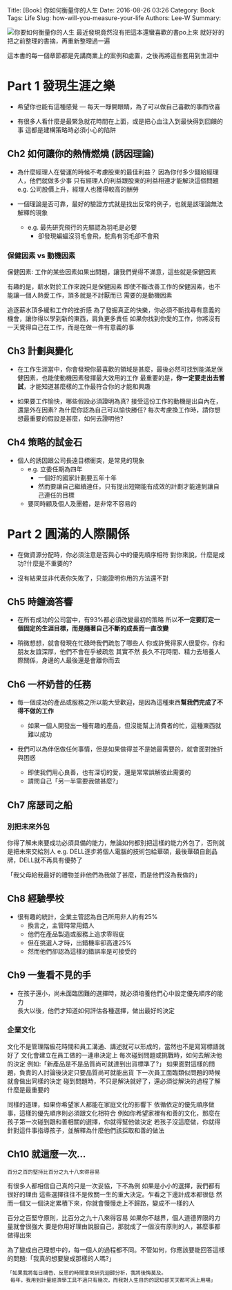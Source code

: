Title: [Book] 你如何衡量你的人生
Date: 2016-08-26 03:26
Category: Book
Tags: Life
Slug: how-will-you-measure-your-life
Authors: Lee-W
Summary: 


![你要如何衡量你的人生](http://pic.eslite.com/Upload/Product/201207/m/634778514624800000.jpg)
最近發現竟然沒有把這本還蠻喜歡的書po上來
就好好的把之前整理的書摘，再重新整理過一遍

<!--more-->
這本書的每一個章節都是先講商業上的案例和處置，之後再將這些套用到生涯中

# Part 1 發現生涯之樂
- 希望你也能有這種感覺 — 每天一睜開眼睛，為了可以做自己喜歡的事而欣喜

- 有很多人看什麼是最緊急就花時間在上面，或是把心血注入到最快得到回饋的事
  這都是建構策略時必須小心的陷阱

## Ch2 如何讓你的熱情燃燒 (誘因理論)

- 為什麼經理人在營運的時候不考慮股東的最佳利益？
  因為你付多少錢給經理人，他們就做多少事
  只有經理人的利益跟股東的利益相連才能解決這個問題
  e.g. 公司股價上升，經理人也獲得較高的酬勞

- 一個理論是否可靠，最好的驗證方式就是找出反常的例子，也就是該理論無法解釋的現象
	- e.g. 最先研究飛行的先驅認為羽毛是必要
		- 卻發現蝙蝠沒羽毛會飛，鴕鳥有羽毛卻不會飛

### 保健因素 vs 動機因素
保健因素: 工作的某些因素如果出問題，讓我們覺得不滿意，這些就是保健因素

有趣的是，薪水對於工作來說只是保健因素
即使不斷改善工作的保健因素，也不能讓一個人熱愛工作，頂多就是不討厭而已
需要的是動機因素

追逐薪水頂多緩和工作的挫折感
為了發掘真正的快樂，你必須不斷找尋有意義的機會，讓你得以學到新的東西，肩負更多責任
如果你找到你愛的工作，你將沒有一天覺得自己在工作，而是在做一件有意義的事

## Ch3 計劃與變化
- 在工作生涯當中，你會發現你最喜歡的領域是甚麼，最後必然可找到能滿足保健因素，也能使動機因素發揮最大效用的工作
最重要的是，**你一定要走出去嘗試**，才能知道甚麼樣的工作最符合你的才能和興趣

- 如果要工作愉快，哪些假設必須證明為真?
  接受這份工作的動機是出自內在，還是外在因素?
  為什麼你認為自己可以愉快勝任?
  每次考慮換工作時，請你想想最重要的假設是甚麼，如何去證明他?

## Ch4 策略的試金石
- 個人的誘因跟公司長遠目標衝突，是常見的現象  
	- e.g. 立委任期為四年
		- 一個好的國家計劃要五年十年
		- 然而要讓自己繼續連任，只有提出短期能有成效的計劃才能達到讓自己連任的目標
	- 要同時顧及個人及團體，是非常不容易的


# Part 2 圓滿的人際關係
- 在做資源分配時，你必須注意是否與心中的優先順序相符
對你來說，什麼是成功?什麼是不重要的?

- 沒有結果並非代表你失敗了，只能證明你用的方法還不對

## Ch5 時鐘滴答響
- 在所有成功的公司當中，有93%都必須改變最初的策略
  所以**不一定要訂定一個固定的生涯目標，而是隨著自己不斷的成長而一直改變**

- 稍微想想，就會發現在忙碌時我們疏忽了哪些人
  你或許覺得家人很愛你，你和朋友友誼深厚，他們不會在乎被疏忽
  其實不然
  長久不花時間、精力去培養人際關係，身邊的人最後還是會離你而去

## Ch6 一杯奶昔的任務
- 每一個成功的產品或服務之所以能大受歡迎，是因為這種東西**幫我們完成了不得不做的工作**  
	- 如果一個人開發出一種有趣的產品，但沒能幫上消費者的忙，這種東西就難以成功

- 我們可以為伴侶做任何事情，但是如果做得並不是她最需要的，就會面對挫折與困惑
	- 即使我們用心良善，也有深切的愛，還是常常誤解彼此需要的
	- 請問自己「另一半需要我做甚麼?」

## Ch7 席瑟司之船
### 別把未來外包
你得了解未來要成功必須具備的能力，無論如何都別把這樣的能力外包了，否則就是把未來交給別人
e.g. DELL逐步將個人電腦的技術包給華碩，最後華碩自創品牌，DELL就不再具有優勢了

「我父母給我最好的禮物並非他們為我做了甚麼，而是他們沒為我做的」

## Ch8 經驗學校
- 很有趣的統計，企業主管認為自己所用非人約有25%
	- 換言之，主管時常用錯人
	- 他們在產品製造或服務上追求零瑕疵
	- 但在挑選人才時，出錯機率卻高達25%
	- 然而他們卻認為這樣的錯誤率是可接受的

## Ch9 一隻看不見的手
- 在孩子還小，尚未面臨困難的選擇時，就必須培養他們心中設定優先順序的能力  
  長大以後，他們才知道如何評估各種選擇，做出最好的決定

### 企業文化
文化不是管理階級花時間和員工溝通、講述就可以形成的，當然也不是寫寫標語就好了
文化會建立在員工做的一連串決定上
每次碰到問題或挑戰時，如何去解決他的決定
例如:「新產品是不是品質尚可就達到出貨標準了?」
如果面對這樣的問題，負責的人討論後決定只要品質尚可就能出貨
下一次員工面臨類似問題的時候就會做出同樣的決定
碰到問題時，不只是解決就好了，還必須從解決的過程了解什麼是最重要的

同樣的道理，如果你希望家人都能在家庭文化的影響下
依循依定的優先順序做事，這樣的優先順序則必須跟文化相符合
例如你希望家裡有和善的文化，那麼在孩子第一次碰到跟和善相關的選擇，你就得幫他做決定
若孩子沒這麼做，你就得針對這件事指導孩子，並解釋為什麼他們該採取和善的做法

## Ch10 就這麼一次...
```
百分之百的堅持比百分之九十八來得容易
```

有很多人都相信自己真的只是一次妥協，下不為例
如果是小小的選擇，我們都有很好的理由
這些選擇往往不是攸關一生的重大決定。乍看之下邊計成本都很低
然而一個又一個決定累積下來，你就會慢慢走上不歸路，變成不一樣的人

百分之百堅守原則，比百分之九十八來得容易
如果你不越界，個人道德界限的力量就會很強大 
要是你用好理由說服自己，那就成了一個沒有原則的人，甚麼事都做得出來

為了變成自己理想中的，每一個人的過程都不同。不管如何，你應該要能回答這樣的問題:「我真的想要變成那樣的人嗎?」

```
「如果我將每日禱告、反思的時間拿來研究迴歸分析，我將後悔莫及。
 每年，我用到計量經濟學工具不過只有幾次，而我對人生目的的認知卻天天都可派上用場」
```